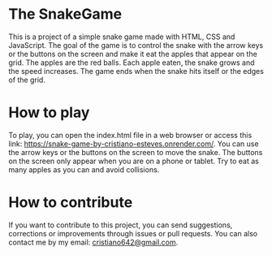# The SnakeGame
This is a project of a simple snake game made with HTML, CSS and JavaScript. The goal of the game is to control the snake with the arrow keys or the buttons on the screen and make it eat the apples that appear on the grid. The apples are the red balls. Each apple eaten, the snake grows and the speed increases. The game ends when the snake hits itself or the edges of the grid.

# How to play
To play, you can open the index.html file in a web browser or access this link: https://snake-game-by-cristiano-esteves.onrender.com/. 
You can use the arrow keys or the buttons on the screen to move the snake. The buttons on the screen only appear when you are on a phone or tablet. 
Try to eat as many apples as you can and avoid collisions.

# How to contribute
If you want to contribute to this project, you can send suggestions, corrections or improvements through issues or pull requests. 
You can also contact me by my email: cristiano642@gmail.com.
